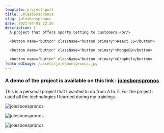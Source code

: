 ```yaml
---
template: project-post
title: Jolesbonspronos
slug: jolesbonspronos
date: 2021-04-01 22:56
description: |
  A project that offers sports betting to customers.<br/>

  <button name="button" className="button primary">React JS</button>

  <button name="button" className="button primary">MongoDB</button>

  <button name="button" className="button primary">Graphql</button>
featuredImage: /assets/jolesbonspronos.jpg
---
```


### A demo of the project is available on this link : [jolesbonspronos](https://deploy-preview-4--jolesbonspronos.netlify.app/)

This is a personal project that I wanted to do from A to Z. For the project I used all the technologies I learned during my trainings.

<div class="kg-width-full">


![jolesbonspronos](/assets/jolesbonspronos-1.jpg)


</div>


<div class="kg-width-full">


![jolesbonspronos](/assets/jolesbonspronos-3.jpg)


</div>

![jolesbonspronos](/assets/jolesbonspronos-2.jpg)